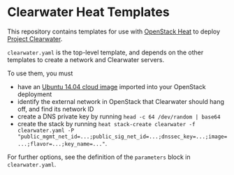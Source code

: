 # Clearwater Heat Templates

This repository contains templates for use with [OpenStack Heat](https://wiki.openstack.org/wiki/Heat) to deploy [Project Clearwater](http://www.projectclearwater.org).

`clearwater.yaml` is the top-level template, and depends on the other templates to create a network and Clearwater servers.

To use them, you must

-   have an [Ubuntu 14.04 cloud image](http://cloud-images.ubuntu.com/trusty/current/) imported into your OpenStack deployment
-   identify the external network in OpenStack that Clearwater should hang off, and find its network ID
-   create a DNS private key by running `head -c 64 /dev/random | base64`
-   create the stack by running `heat stack-create clearwater -f clearwater.yaml -P "public_mgmt_net_id=...;public_sig_net_id=...;dnssec_key=...;image=...;flavor=...;key_name=..."`.

For further options, see the definition of the `parameters` block in `clearwater.yaml`.
